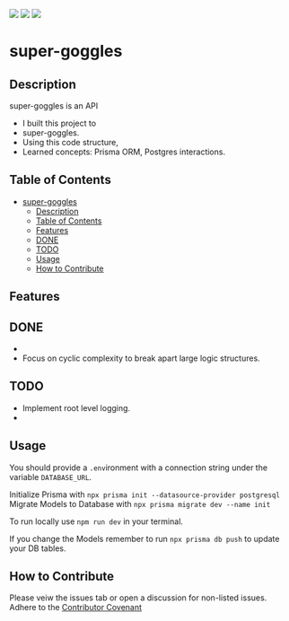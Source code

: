 

[![](https://img.shields.io/github/issues/dissurender/super-goggles)](https://github.com/Dissurender/super-goggles/issues) [![](https://img.shields.io/github/license/dissurender/super-goggles)](https://github.com/Dissurender/super-goggles/blob/main/LICENSE) ![](https://img.shields.io/github/languages/top/dissurender/super-goggles)

# super-goggles

## Description

super-goggles is an API 

- I built this project to
- super-goggles.
- Using this code structure, 
- Learned concepts: Prisma ORM, Postgres interactions.

## Table of Contents

- [super-goggles](#super-goggles)
  - [Description](#description)
  - [Table of Contents](#table-of-contents)
  - [Features](#features)
  - [DONE](#done)
  - [TODO](#todo)
  - [Usage](#usage)
  - [How to Contribute](#how-to-contribute)

## Features

DONE
- 
- 
- Focus on cyclic complexity to break apart large logic structures.

TODO
- 
- Implement root level logging.
- 

## Usage

You should provide a `.env`ironment with a connection string under the variable `DATABASE_URL`.

Initialize Prisma with `npx prisma init --datasource-provider postgresql`
Migrate Models to Database with `npx prisma migrate dev --name init`

To run locally use `npm run dev` in your terminal.

If you change the Models remember to run `npx prisma db push` to update your DB tables.


## How to Contribute

Please veiw the issues tab or open a discussion for non-listed issues.
Adhere to the [Contributor Covenant](https://www.contributor-covenant.org/)
